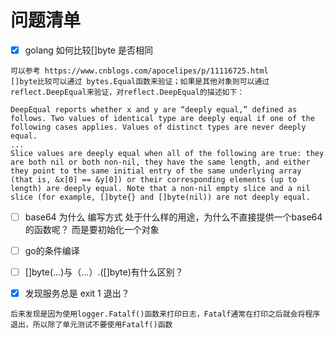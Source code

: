 # 问题清单

- [x] golang 如何比较[]byte 是否相同
```shell
可以参考 https://www.cnblogs.com/apocelipes/p/11116725.html
[]byte比较可以通过 bytes.Equal函数来验证；如果是其他对象则可以通过reflect.DeepEqual来验证，对reflect.DeepEqual的描述如下：

DeepEqual reports whether x and y are “deeply equal,” defined as follows. Two values of identical type are deeply equal if one of the following cases applies. Values of distinct types are never deeply equal.
...
Slice values are deeply equal when all of the following are true: they are both nil or both non-nil, they have the same length, and either they point to the same initial entry of the same underlying array (that is, &x[0] == &y[0]) or their corresponding elements (up to length) are deeply equal. Note that a non-nil empty slice and a nil slice (for example, []byte{} and []byte(nil)) are not deeply equal.
```  

- [ ] base64 为什么 编写方式 处于什么样的用途，为什么不直接提供一个base64 的函数呢？ 而是要初始化一个对象

- [ ] go的条件编译

- [ ] []byte(...)与（...）.([]byte)有什么区别？


- [x] 发现服务总是 exit 1 退出？ 
```
后来发现是因为使用logger.Fatalf()函数来打印日志，Fatalf通常在打印之后就会将程序退出，所以除了单元测试不要使用Fatalf()函数
```